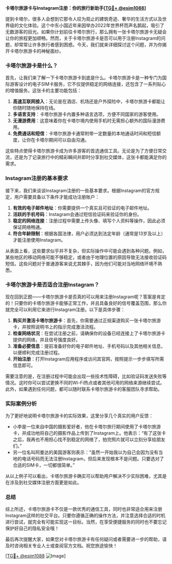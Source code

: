**卡塔尔旅游卡与Instagram注册：你的旅行新助手[[TG💪+ @esim1088](https://t.me/s/esim1088)]**

提到卡塔尔，很多人会想到它那令人叹为观止的建筑奇迹、奢华的生活方式以及世界级的文化体验。这个中东小国近年来因举办2022年世界杯而声名鹊起，吸引了无数游客的目光。如果你计划前往卡塔尔旅行，那么拥有一张卡塔尔旅游卡无疑会让你的旅程更加顺畅。然而，关于卡塔尔旅游卡是否可以用于注册Instagram的问题，却常常让许多旅行者感到困惑。今天，我们就来详细探讨这个问题，并为你揭开卡塔尔旅游卡的神秘面纱。

### 卡塔尔旅游卡是什么？

首先，让我们来了解一下卡塔尔旅游卡到底是什么。卡塔尔旅游卡是一种专门为国际游客设计的电子SIM卡服务，它不仅提供稳定的网络连接，还包含了一系列贴心的增值服务。这张卡的主要功能包括：

1. **高速互联网接入**：无论是在酒店、机场还是户外探险中，卡塔尔旅游卡都能让你随时随地保持在线。
2. **多语言支持**：卡塔尔旅游卡内置多种语言选项，方便不同国家的游客使用。
3. **无漫游费用**：这意味着你在卡塔尔境内使用手机时无需担心额外的国际漫游费用。
4. **免费通话和短信**：卡塔尔旅游卡通常附带一定数量的本地通话时间和短信额度，让你在卡塔尔期间可以自由沟通。

这些特点使得卡塔尔旅游卡成为许多游客的首选通信工具。无论是为了方便日常交流，还是为了记录旅行中的精彩瞬间并即时分享到社交媒体，这张卡都能满足你的需求。

### Instagram注册的基本要求

接下来，我们来谈谈Instagram注册的一些基本要求。根据Instagram的官方规定，用户需要具备以下条件才能成功注册账户：

1. **有效的电子邮件地址**：你需要提供一个真实且可验证的电子邮件地址。
2. **活跃的手机号码**：Instagram会通过短信验证码来验证你的身份。
3. **稳定的网络连接**：注册过程中需要上传头像、填写个人资料等操作，因此必须保证网络畅通。
4. **符合年龄限制**：根据各国法律，用户必须达到法定年龄（通常是13岁及以上）才能注册使用Instagram。

从表面上看，这些要求似乎并不复杂，但实际操作中可能会遇到各种问题。例如，某些地区的移动网络可能不够稳定，或者由于地理位置的原因导致无法接收验证码短信。这些问题对于普通游客来说尤其棘手，因为他们可能对当地网络环境不熟悉。

### 卡塔尔旅游卡是否适合注册Instagram？

现在回到正题——卡塔尔旅游卡是否真的可以用来注册Instagram呢？答案是肯定的！只要你的卡塔尔旅游卡能够正常工作，并且具备良好的信号覆盖范围，那么你就完全可以利用它来进行Instagram注册。以下是具体步骤：

1. **购买并激活卡塔尔旅游卡**：首先，你需要通过正规渠道购买一张卡塔尔旅游卡，并按照说明书上的指示完成激活流程。
2. **检查网络状况**：在尝试注册之前，请确保你的设备已经连接上了卡塔尔旅游卡提供的网络，并且信号强度良好。
3. **准备必要信息**：提前准备好你的电子邮件地址、手机号码以及其他相关信息，以便顺利完成注册过程。
4. **开始注册**：打开Instagram应用程序或访问其官网，按照提示一步步填写所需信息即可。

需要注意的是，在注册过程中可能会出现一些技术性障碍，比如验证码发送失败等情况。这时你可以尝试更换不同的Wi-Fi热点或者其他可用的网络来源继续尝试。此外，如果遇到任何问题，都可以随时联系卡塔尔旅游卡的客服团队寻求帮助。

### 实际案例分析

为了更好地说明卡塔尔旅游卡的实际效果，这里分享几个真实的用户反馈：

- 小李是一位来自中国的摄影爱好者，他在卡塔尔旅行期间使用了卡塔尔旅游卡，并成功地将自己的摄影作品上传到了Instagram上。他表示：“有了这张卡之后，我再也不用担心找不到稳定的网络了，拍完照片就可以立刻分享给朋友们。”
- 另一位名叫阿曼达的美国游客则表示：“虽然一开始我以为自己会因为没有当地的电话号码而无法注册Instagram，但后来发现根本不是问题。只要选对了合适的SIM卡，一切都很简单。”

从以上例子可以看出，卡塔尔旅游卡确实可以帮助用户解决不少实际困难，尤其是在涉及到社交媒体注册方面更是如此。

### 总结

综上所述，卡塔尔旅游卡不仅是一款优秀的通信工具，同时也非常适合用来注册Instagram这样的社交平台。只要你遵循正确的操作方法，并注意选择合适的时机进行尝试，就完全有可能实现这一目标。当然，在享受便捷服务的同时也不要忘记保护好自己的隐私安全哦！

最后再次提醒大家，如果您对卡塔尔旅游卡有任何疑问或者需要进一步的帮助，请及时咨询相关专业人士或查阅官方文档。祝您旅途愉快！

[[TG💪+ @esim1088](https://t.me/s/esim1088) ![Image](https://i.postimg.cc/4NQfJmqS/Snipaste-2025-05-13-00-14-12.png)]